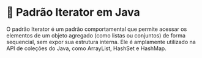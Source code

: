 # 🧩 Padrão Iterator em Java

O padrão Iterator é um padrão comportamental que permite acessar os elementos de um objeto agregado (como listas ou conjuntos) de forma sequencial, sem expor sua estrutura interna. Ele é amplamente utilizado na API de coleções do Java, como ArrayList, HashSet e HashMap.